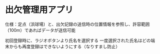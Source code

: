 # 出欠管理用アプリ

仕様：定点（浜球場）と、出欠記録の送信時の位置情報を参照し、許容範囲（100m）であればデータが送信可能

初回登録時に、ラジオボタンより氏名を選択する
一度選択された氏名はどの端末からも再度登録はできないようにする（なりすまし防止）
